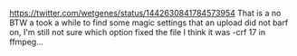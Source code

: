 https://twitter.com/wetgenes/status/1442630841784573954 That is a no BTW a took a while to find some magic settings that an upload did not barf on, I'm still not sure which option fixed the file I think it was -crf 17 in ffmpeg...